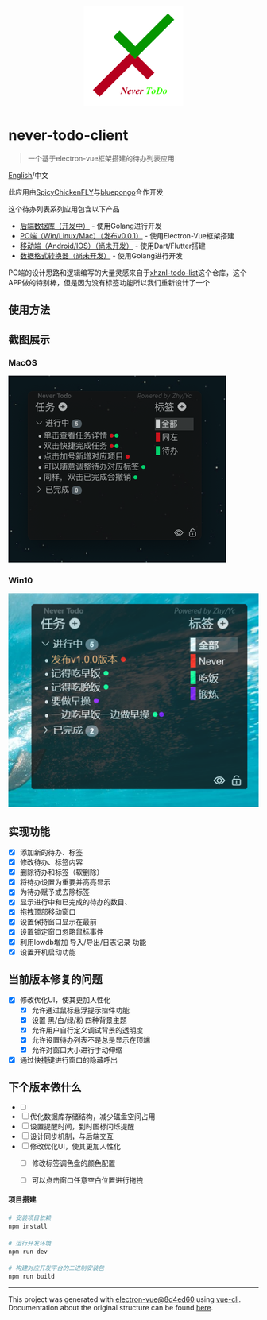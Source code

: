 <div align=center><img src="./static/logo.png" width = "200" height = "200" /></div>

# never-todo-client

> 一个基于electron-vue框架搭建的待办列表应用

[English](./README.md)/中文

此应用由[SpicyChickenFLY](https://github.com/SpicyChickenFLY)与[bluepongo](https://github.com/bluepongo)合作开发

这个待办列表系列应用包含以下产品
* [后端数据库（开发中）](https://github.com/SpicyChickenFLY/never-todo-backend) - 使用Golang进行开发
* [PC端（Win/Linux/Mac）（发布v0.0.1）](https://github.com/bluepongo/never-todo-client) - 使用Electron-Vue框架搭建
* [移动端（Android/IOS）（尚未开发）](https://github.com/SpicyChickenFLY/never-todo-mobile) - 使用Dart/Flutter搭建
* [数据格式转换器（尚未开发）](https://github.com/SpicyChickenFLY/never-todo-converter) - 使用Golang进行开发

PC端的设计思路和逻辑编写的大量灵感来自于[xhznl-todo-list](https://github.com/xiajingren/xhznl-todo-list)这个仓库，这个APP做的特别棒，但是因为没有标签功能所以我们重新设计了一个

## 使用方法

[](./USAGE.md)

## 截图展示

### MacOS
![](./static/app-mac.png "")
### Win10
![](./static/app-win.png "")

## 实现功能
* [x] 添加新的待办、标签
* [x] 修改待办、标签内容
* [x] 删除待办和标签（软删除）
* [x] 将待办设置为重要并高亮显示
* [x] 为待办赋予或去除标签
* [x] 显示进行中和已完成的待办的数目、
* [x] 拖拽顶部移动窗口
* [x] 设置保持窗口显示在最前
* [x] 设置锁定窗口忽略鼠标事件
* [x] 利用lowdb增加 导入/导出/日志记录 功能
* [x] 设置开机启动功能

## 当前版本修复的问题
* [x] 修改优化UI，使其更加人性化
  * [x] 允许通过鼠标悬浮提示控件功能
  * [x] 设置 黑/白/绿/粉 四种背景主题
  * [x] 允许用户自行定义调试背景的透明度
  * [x] 允许设置待办列表不是总是显示在顶端
  * [x] 允许对窗口大小进行手动伸缩
* [x] 通过快捷键进行窗口的隐藏呼出

## 下个版本做什么
* [ ] 
* [ ] 优化数据库存储结构，减少磁盘空间占用
* [ ] 设置提醒时间，到时图标闪烁提醒
* [ ] 设计同步机制，与后端交互
* [ ] 修改优化UI，使其更加人性化
  * [ ] 修改标签调色盘的颜色配置
  * [ ] 可以点击窗口任意空白位置进行拖拽


#### 项目搭建

``` bash
# 安装项目依赖
npm install

# 运行开发环境
npm run dev

# 构建对应开发平台的二进制安装包
npm run build
```

---

This project was generated with [electron-vue](https://github.com/SimulatedGREG/electron-vue)@[8d4ed60](https://github.com/SimulatedGREG/electron-vue/tree/8d4ed607d65300381a8f47d97923eb07832b1a9a) using [vue-cli](https://github.com/vuejs/vue-cli). Documentation about the original structure can be found [here](https://simulatedgreg.gitbooks.io/electron-vue/content/index.html).
